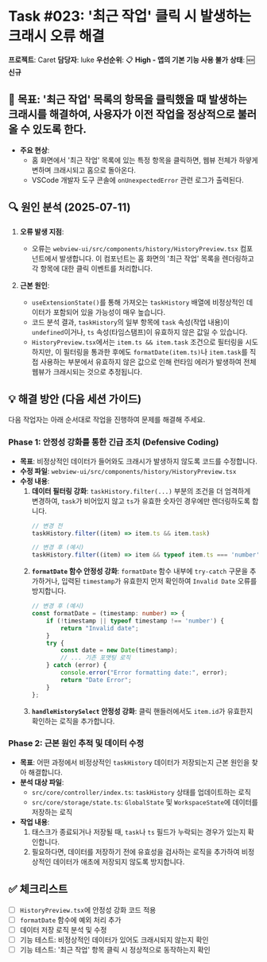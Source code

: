 # Task #023: '최근 작업' 클릭 시 발생하는 크래시 오류 해결

**프로젝트**: Caret
**담당자**: luke
**우선순위**: 📋 **High - 앱의 기본 기능 사용 불가**
**상태**: 🆕 **신규**

## 🎯 **목표: '최근 작업' 목록의 항목을 클릭했을 때 발생하는 크래시를 해결하여, 사용자가 이전 작업을 정상적으로 불러올 수 있도록 한다.**

- **주요 현상**:
  - 홈 화면에서 '최근 작업' 목록에 있는 특정 항목을 클릭하면, 웹뷰 전체가 하얗게 변하며 크래시되고 홈으로 돌아온다.
  - VSCode 개발자 도구 콘솔에 `onUnexpectedError` 관련 로그가 출력된다.

## 🔍 **원인 분석 (2025-07-11)**

1.  **오류 발생 지점**:
    - 오류는 `webview-ui/src/components/history/HistoryPreview.tsx` 컴포넌트에서 발생합니다. 이 컴포넌트는 홈 화면의 '최근 작업' 목록을 렌더링하고 각 항목에 대한 클릭 이벤트를 처리합니다.

2.  **근본 원인**:
    - `useExtensionState()`를 통해 가져오는 `taskHistory` 배열에 비정상적인 데이터가 포함되어 있을 가능성이 매우 높습니다.
    - 코드 분석 결과, `taskHistory`의 일부 항목에 `task` 속성(작업 내용)이 `undefined`이거나, `ts` 속성(타임스탬프)이 유효하지 않은 값일 수 있습니다.
    - `HistoryPreview.tsx`에서는 `item.ts && item.task` 조건으로 필터링을 시도하지만, 이 필터링을 통과한 후에도 `formatDate(item.ts)`나 `item.task`를 직접 사용하는 부분에서 유효하지 않은 값으로 인해 런타임 에러가 발생하여 전체 웹뷰가 크래시되는 것으로 추정됩니다.

## 💡 **해결 방안 (다음 세션 가이드)**

다음 작업자는 아래 순서대로 작업을 진행하여 문제를 해결해 주세요.

### **Phase 1: 안정성 강화를 통한 긴급 조치 (Defensive Coding)**

- **목표**: 비정상적인 데이터가 들어와도 크래시가 발생하지 않도록 코드를 수정합니다.
- **수정 파일**: `webview-ui/src/components/history/HistoryPreview.tsx`
- **수정 내용**:
    1.  **데이터 필터링 강화**: `taskHistory.filter(...)` 부분의 조건을 더 엄격하게 변경하여, `task`가 비어있지 않고 `ts`가 유효한 숫자인 경우에만 렌더링하도록 합니다.
        ```typescript
        // 변경 전
        taskHistory.filter((item) => item.ts && item.task)

        // 변경 후 (예시)
        taskHistory.filter((item) => item && typeof item.ts === 'number' && item.ts > 0 && typeof item.task === 'string' && item.task.trim() !== '')
        ```
    2.  **`formatDate` 함수 안정성 강화**: `formatDate` 함수 내부에 `try-catch` 구문을 추가하거나, 입력된 `timestamp`가 유효한지 먼저 확인하여 `Invalid Date` 오류를 방지합니다.
        ```typescript
        // 변경 후 (예시)
        const formatDate = (timestamp: number) => {
            if (!timestamp || typeof timestamp !== 'number') {
                return "Invalid date";
            }
            try {
                const date = new Date(timestamp);
                // ... 기존 포맷팅 로직
            } catch (error) {
                console.error("Error formatting date:", error);
                return "Date Error";
            }
        };
        ```
    3.  **`handleHistorySelect` 안정성 강화**: 클릭 핸들러에서도 `item.id`가 유효한지 확인하는 로직을 추가합니다.

### **Phase 2: 근본 원인 추적 및 데이터 수정**

- **목표**: 어떤 과정에서 비정상적인 `taskHistory` 데이터가 저장되는지 근본 원인을 찾아 해결합니다.
- **분석 대상 파일**:
    - `src/core/controller/index.ts`: `taskHistory` 상태를 업데이트하는 로직
    - `src/core/storage/state.ts`: `GlobalState` 및 `WorkspaceState`에 데이터를 저장하는 로직
- **작업 내용**:
    1.  태스크가 종료되거나 저장될 때, `task`나 `ts` 필드가 누락되는 경우가 있는지 확인합니다.
    2.  필요하다면, 데이터를 저장하기 전에 유효성을 검사하는 로직을 추가하여 비정상적인 데이터가 애초에 저장되지 않도록 방지합니다.

## ✅ **체크리스트**

- [ ] `HistoryPreview.tsx`에 안정성 강화 코드 적용
- [ ] `formatDate` 함수에 예외 처리 추가
- [ ] 데이터 저장 로직 분석 및 수정
- [ ] 기능 테스트: 비정상적인 데이터가 있어도 크래시되지 않는지 확인
- [ ] 기능 테스트: '최근 작업' 항목 클릭 시 정상적으로 동작하는지 확인
